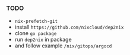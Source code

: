 ### TODO
* `nix-prefetch-git`
* install `https://github.com/nixcloud/dep2nix`
* clone `go package`
* run `dep2nix` in package
* and follow example `/nix/gitops/argocd`